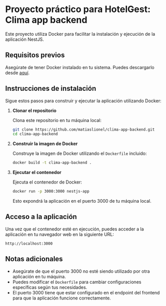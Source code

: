 # Proyecto práctico para HotelGest: Clima app backend

Este proyecto utiliza Docker para facilitar la instalación y ejecución de la aplicación NestJS.

## Requisitos previos

Asegúrate de tener Docker instalado en tu sistema. Puedes descargarlo desde [aquí](https://www.docker.com/products/docker-desktop).

## Instrucciones de instalación

Sigue estos pasos para construir y ejecutar la aplicación utilizando Docker:

1. **Clonar el repositorio**

   Clona este repositorio en tu máquina local:

   ```bash
   git clone https://github.com/matiaslionel/clima-app-backend.git
   cd clima-app-backend
   ```

2. **Construir la imagen de Docker**

   Construye la imagen de Docker utilizando el `Dockerfile` incluido:

   ```bash
   docker build -t clima-app-backend .
   ```

3. **Ejecutar el contenedor**

   Ejecuta el contenedor de Docker:

   ```bash
   docker run -p 3000:3000 nestjs-app
   ```

   Esto expondrá la aplicación en el puerto 3000 de tu máquina local.

## Acceso a la aplicación

Una vez que el contenedor esté en ejecución, puedes acceder a la aplicación en tu navegador web en la siguiente URL:

```
http://localhost:3000
```

## Notas adicionales

- Asegúrate de que el puerto 3000 no esté siendo utilizado por otra aplicación en tu máquina.
- Puedes modificar el `Dockerfile` para cambiar configuraciones específicas según tus necesidades.
- El puerto 3000 tiene que estar configurado en el endpoint del frontend para que la aplicación funcione correctamente.
